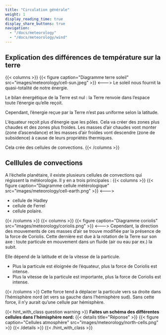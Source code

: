 ```yaml
---
title: "Circulation générale"
weight: 1
display_reading_time: true
display_share_buttons: true
navigation:
  - "/docs/meteorology"
  - "/docs/meteorology/wind"
---
```


## Explication des différences de température sur la terre

{{< columns >}}
{{< figure caption="Diagramme terre soleil" src="images/meteorology/cell-sun.jpeg" >}}
<--->
Le soleil nous fournit la quasi-totalité de notre énergie.

Le bilan énergétique de la Terre est nul : la Terre renvoie dans l’espace toute l’énergie qu’elle reçoit.

Cependant, l’énergie reçue par la Terre n’est pas uniforme selon la latitude.

L’équateur reçoit plus d’énergie que les pôles. Cela va créer des zones plus chaudes et des zones plus froides. Les masses d’air chaudes vont monter (zone d’ascendance) et les masses d’air froides vont descendre (zone de subsidence) à cause de leurs propriétés thermiques.

Cela crée des cellules de convections.
{{< /columns >}}

## Celllules de convections

A l’échelle planétaire, il existe plusieurs cellules de convections qui régissent la météorologie. Il y en a trois principales :
{{< columns >}}
{{< figure caption="Diagramme cellule métérologique" src="images/meteorology/cell-earth.png" >}}
<--->

- cellule de Hadley
- cellule de Ferrel
- cellule polaire.

{{< /columns >}}
{{< columns >}}
{{< figure caption="Diagramme coriolis" src="images/meteorology/coriolis.png" >}}
<--->
Cependant, la direction des mouvements de ces masses d’air se trouve modifiée par la présence de la force de Coriolis. Cette dernière est due à la rotation de la Terre sur son axe : toute particule en mouvement dans un fluide (air ou eau par ex.) la subit.

Elle dépend de la latitude et de la vitesse de la particule.

- Plus la particule est éloignée de l’équateur, plus la force de Coriolis est intense.
- Plus la vitesse de la particule est importante, plus la force de Coriolis est intense.

{{< /columns >}}
Cette force tend à déplacer la particule vers sa droite dans l’hémisphère nord (et vers sa gauche dans l’hémisphère sud). Sans cette force, il n’y aurait qu’une cellule par hémisphère.

{{< hint_with_class question warning >}}
**Faites un schéma des différentes cellules dans l'hémisphère nord:**
{{< details title="Réponse" >}}
{{< figure caption="Cellules atmosphère" src="images/meteorology/north-cells.png" >}}
{{< /details >}}
{{< /hint_with_class >}}
